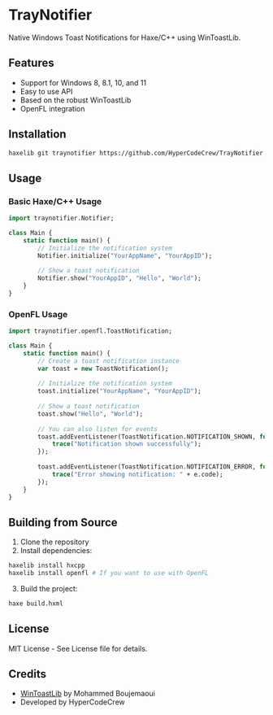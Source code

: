 # TrayNotifier

Native Windows Toast Notifications for Haxe/C++ using WinToastLib.

## Features
- Support for Windows 8, 8.1, 10, and 11
- Easy to use API
- Based on the robust WinToastLib
- OpenFL integration

## Installation

```bash
haxelib git traynotifier https://github.com/HyperCodeCrew/TrayNotifier.git
```

## Usage

### Basic Haxe/C++ Usage

```haxe
import traynotifier.Notifier;

class Main {
    static function main() {
        // Initialize the notification system
        Notifier.initialize("YourAppName", "YourAppID");
        
        // Show a toast notification
        Notifier.show("YourAppID", "Hello", "World");
    }
}
```

### OpenFL Usage

```haxe
import traynotifier.openfl.ToastNotification;

class Main {
    static function main() {
        // Create a toast notification instance
        var toast = new ToastNotification();
        
        // Initialize the notification system
        toast.initialize("YourAppName", "YourAppID");
        
        // Show a toast notification
        toast.show("Hello", "World");
        
        // You can also listen for events
        toast.addEventListener(ToastNotification.NOTIFICATION_SHOWN, function(e) {
            trace("Notification shown successfully");
        });
        
        toast.addEventListener(ToastNotification.NOTIFICATION_ERROR, function(e) {
            trace("Error showing notification: " + e.code);
        });
    }
}
```

## Building from Source

1. Clone the repository
2. Install dependencies:
```bash
haxelib install hxcpp
haxelib install openfl # If you want to use with OpenFL
```
3. Build the project:
```bash
haxe build.hxml
```

## License
MIT License - See License file for details.

## Credits
- [WinToastLib](https://github.com/mohabouje/WinToast/) by Mohammed Boujemaoui
- Developed by HyperCodeCrew
